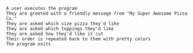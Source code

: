     A user executes the program
    They are greeted with a friendly message from "My Super Awesome Pizza Co."
    They are asked which size pizza they'd like
    They are asked which toppings they'd like
    They are asked how they'd like it cut
    Their order is repeated back to them with pretty colors
    The program exits

